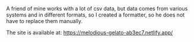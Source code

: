 A friend of mine works with a lot of csv data, but data comes from various systems and in different formats, so I created a formatter, so he does not have to replace them manually.

The site is available at: https://melodious-gelato-ab3ec7.netlify.app/
